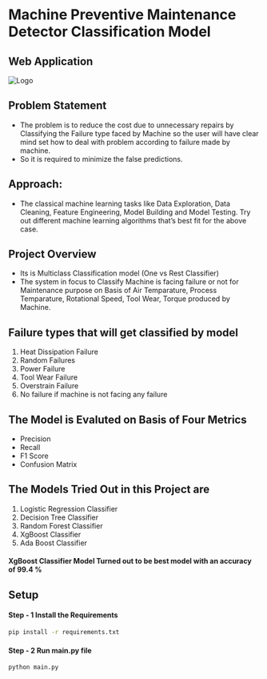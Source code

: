 # Machine Preventive Maintenance Detector Classification Model
## Web Application
![Logo](https://github.com/Sohail00786/Machine-Preventive-Maintenance-Detector-Classification-Model/blob/aa8f6a2bb1b1fc79caad7189dc53bca2b0efb1b2/Application%20.gif)
## Problem Statement
- The problem is to reduce the cost due to unnecessary repairs by Classifying the Failure type faced by Machine so the user will have clear mind set how to deal with problem according to failure made by machine.
- So it is required to minimize the false predictions.

## Approach:

- The classical machine learning tasks like Data Exploration, Data Cleaning, Feature Engineering, Model Building and Model Testing. Try out different machine learning algorithms that’s best fit for the above case.

## Project Overview
- Its is Multiclass Classification model (One vs Rest Classifier)
- The system in focus to Classify Machine is facing failure or not for Maintenance purpose on Basis of Air Temparature, Process Temparature, Rotational Speed, Tool Wear, Torque produced by Machine.
##  Failure types that will get classified by model
1. Heat Dissipation Failure
2. Random Failures
3. Power Failure
4. Tool Wear Failure
5. Overstrain Failure
6. No failure if machine is not facing any failure
 ## The Model is Evaluted on Basis of Four Metrics
 - Precision
 - Recall
 - F1 Score
 - Confusion Matrix
 ## The Models Tried Out in this Project are
 1. Logistic Regression Classifier
 2. Decision Tree Classifier
 3. Random Forest Classifier
 4. XgBoost Classifier
 5. Ada Boost Classifier
 #### XgBoost Classifier Model Turned out to be best model with an accuracy of 99.4 %

## Setup
#### Step - 1 Install the Requirements
```bash
pip install -r requirements.txt
```

#### Step - 2 Run main.py file
```bash
python main.py
```

